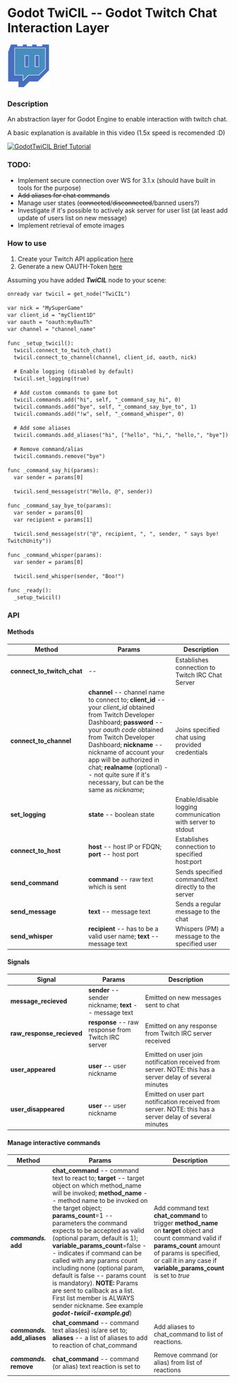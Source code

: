 # Godot TwiCIL -- Godot Twitch Chat Interaction Layer
<img src="./godot-twicil-icon.png" height=100px/>


### Description
An abstraction layer for Godot Engine to enable interaction with twitch chat.

A basic explanation is available in this video (1.5x speed is recomended :D)


[![GodotTwiCIL Brief Tutorial](https://i.ytimg.com/vi/tYYCjMOxKEI/hqdefault.jpg)](https://youtu.be/tYYCjMOxKEI)

### TODO:
* Implement secure connection over WS for 3.1.x (should have built in tools for the purpose)
* ~~Add aliases for chat commands~~
* Manage user states (~~connected~~/~~disconnected~~/banned users?)
* Investigate if it's possible to actively ask server for user list (at least add update of users list on new message)
* Implement retrieval of emote images

### How to use
1. Create your Twitch API application [here](https://dev.twitch.tv/dashboard/apps/create)
2. Generate a new OAUTH-Token [here](https://twitchapps.com/tmi/)

Assuming you have added ***TwiCIL*** node to your scene:
```
onready var twicil = get_node("TwiCIL")

var nick = "MySuperGame"
var client_id = "myClient1D"
var oauth = "oauth:my0auTh"
var channel = "channel_name"

func _setup_twicil():
  twicil.connect_to_twitch_chat()
  twicil.connect_to_channel(channel, client_id, oauth, nick)
  
  # Enable logging (disabled by default)
  twicil.set_logging(true)
  
  # Add custom commands to game bot
  twicil.commands.add("hi", self, "_command_say_hi", 0)
  twicil.commands.add("bye", self, "_command_say_bye_to", 1)
  twicil.commands.add("!w", self, "_command_whisper", 0)

  # Add some aliases
  twicil.commands.add_aliases("hi", ["hello", "hi,", "hello,", "bye"])
  
  # Remove command/alias
  twicil.commands.remove("bye")

func _command_say_hi(params):
  var sender = params[0]
  
  twicil.send_message(str("Hello, @", sender))

func _command_say_bye_to(params):
  var sender = params[0]
  var recipient = params[1]
  
  twicil.send_message(str("@", recipient, ", ", sender, " says bye! TwitchUnity"))

func _command_whisper(params):
  var sender = params[0]
  
  twicil.send_whisper(sender, "Boo!")

func _ready():
  _setup_twicil()

```

### API

#### Methods
|Method|Params|Description|
|-|-|-|
|**connect_to_twitch_chat**| -- | Establishes connection to Twitch IRC Chat Server|
|**connect_to_channel**|**channel** -- channel name to connect to; **client_id** -- your *client_id* obtained from Twitch Developer Dashboard; **password** -- your *oauth code* obtained from Twitch Developer Dashboard; **nickname** -- nickname of account your app will be authorized in chat; **realname** (optional) -- not quite sure if it's necessary, but can be the same as *nickname*;  | Joins specified chat using provided credentials|
|**set_logging**|**state** -- boolean state| Enable/disable logging communication with server to stdout|
|**connect_to_host**|**host** -- host IP or FDQN; **port** -- host port| Establishes connection to specified host:port|
|**send_command**|**command** -- raw text which is sent| Sends specified command/text directly to the server|
|**send_message**|**text** -- message text| Sends a regular message to the chat|
|**send_whisper**|**recipient** -- has to be a valid user name; **text** -- message text| Whispers (PM) a message to the specified user|


#### Signals
|Signal|Params|Description|
|-|-|-|
|**message_recieved**|**sender** -- sender nickname; **text** -- message text| Emitted on new messages sent to chat|
|**raw_response_recieved**|**response** -- raw response from Twitch IRC server| Emitted on any response from Twitch IRC server received|
|**user_appeared**|**user** -- user nickname|Emitted on user join notification received from server. NOTE: this has a server delay of several minutes|
|**user_disappeared**|**user** -- user nickname|Emitted on user part notification received from server. NOTE: this has a server delay of several minutes|


#### Manage interactive commands

|Method|Params|Description|
|-|-|-|
|***commands.*** **add**|**chat_command** -- command text to react to; **target** -- target object on which method_name will be invoked; **method_name** -- method name to be invoked on the target object; **params_count**=1 -- parameters the command expects to be accepted as valid (optional param, default is 1); **variable_params_count**=false -- indicates if command can be called with any params count including none (optional param, default is false -- params count is mandatory). **NOTE:** Params are sent to callback as a list. First list member is ALWAYS sender nickname. See example ***godot-twicil-example.gd***)| Add command text **chat_command** to trigger **method_name** on **target** object and count command valid if **params_count** amount of params is specified, or call it in any case if **variable_params_count** is set to *true*|
|***commands.*** **add_aliases**|**chat_command** -- command text alias(es) is/are set to; **aliases** --  a list of aliases to add to reaction of chat_command | Add aliases to chat_command to list of reactions. |
|***commands.*** **remove**|**chat_command** -- command (or alias) text reaction is set to| Remove command (or alias) from list of reactions |

